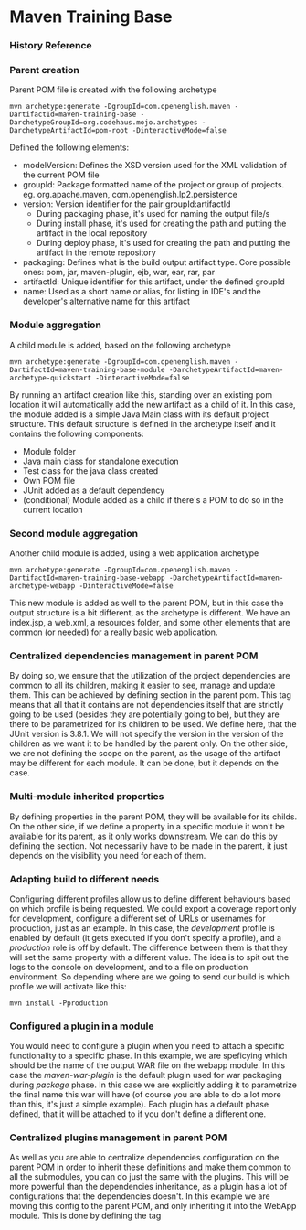 # Maven Training Base

### History Reference

### Parent creation
Parent POM file is created with the following archetype
```
mvn archetype:generate -DgroupId=com.openenglish.maven -DartifactId=maven-training-base -DarchetypeGroupId=org.codehaus.mojo.archetypes -DarchetypeArtifactId=pom-root -DinteractiveMode=false
```
Defined the following elements:
* modelVersion: Defines the XSD version used for the XML validation of the current POM file
* groupId: Package formatted name of the project or group of projects. eg. org.apache.maven, com.openenglish.lp2.persistence
* version: Version identifier for the pair groupId:artifactId
    - During packaging phase, it's used for naming the output file/s
    - During install phase, it's used for creating the path and putting the artifact in the local repository
    - During deploy phase, it's used for creating the path and putting the artifact in the remote repository
* packaging: Defines what is the build output artifact type. Core possible ones: pom, jar, maven-plugin, ejb, war, ear, rar, par
* artifactId: Unique identifier for this artifact, under the defined groupId
* name: Used as a short name or alias, for listing in IDE's and the developer's alternative name for this artifact

### Module aggregation
A child module is added, based on the following archetype
```
mvn archetype:generate -DgroupId=com.openenglish.maven -DartifactId=maven-training-base-module -DarchetypeArtifactId=maven-archetype-quickstart -DinteractiveMode=false
```
By running an artifact creation like this, standing over an existing pom location it will automatically add the new artifact as a child of it. In this case, the module added is a simple Java Main class with its default project structure.
This default structure is defined in the archetype itself and it contains the following components:
* Module folder
* Java main class for standalone execution
* Test class for the java class created
* Own POM file
* JUnit added as a default dependency
* (conditional) Module added as a child if there's a POM to do so in the current location

### Second module aggregation
Another child module is added, using a web application archetype
```
mvn archetype:generate -DgroupId=com.openenglish.maven -DartifactId=maven-training-base-webapp -DarchetypeArtifactId=maven-archetype-webapp -DinteractiveMode=false
```
This new module is added as well to the parent POM, but in this case the output structure is a bit different, as the archetype is different. We have an index.jsp, a web.xml, a resources folder, and some other elements that are common (or needed) for a really basic web application.

### Centralized dependencies management in parent POM
By doing so, we ensure that the utilization of the project dependencies are common to all its children, making it easier to see, manage and update them. This can be achieved by defining *<dependencyManagement>* section in the parent pom.
This tag means that all that it contains are not dependencies itself that are strictly going to be used (besides they are potentially going to be), but they are there to be parametrized for its children to be used. We define here, that the JUnit version is 3.8.1. We will not specify the version in the *<dependencies>* version of the children as we want it to be handled by the parent only.
On the other side, we are not defining the scope on the parent, as the usage of the artifact may be different for each module. It can be done, but it depends on the case.

### Multi-module inherited properties
By defining properties in the parent POM, they will be available for its childs. On the other side, if we define a property in a specific module it won't be available for its parent, as it only works downstream.
We can do this by defining the *<properties>* section. Not necessarily have to be made in the parent, it just depends on the visibility you need for each of them.

### Adapting build to different needs
Configuring different profiles allow us to define different behaviours based on which profile is being requested. We could export a coverage report only for development, configure a different set of URLs or usernames for production, just as an example.
In this case, the *development* profile is enabled by default (it gets executed if you don't specify a profile), and a *production* role is off by default. The difference between them is that they will set the same property with a different value. The idea is to spit out the logs to the console on development, and to a file on production environment. So depending where are we going to send our build is which profile we will activate like this:
```
mvn install -Pproduction
```

### Configured a plugin in a module
You would need to configure a plugin when you need to attach a specific functionality to a specific phase. In this example, we are speficying which should be the name of the output WAR file on the webapp module. In this case the *maven-war-plugin* is the default plugin used for war packaging during *package* phase. In this case we are explicitly adding it to parametrize the final name this war will have (of course you are able to do a lot more than this, it's just a simple example).
Each plugin has a default phase defined, that it will be attached to if you don't define a different one.

### Centralized plugins management in parent POM
As well as you are able to centralize dependencies configuration on the parent POM in order to inherit these definitions and make them common to all the submodules, you can do just the same with the plugins. This will be more powerful than the dependencies inheritance, as a plugin has a lot of configurations that the dependencies doesn't.
In this example we are moving this config to the parent POM, and only inheriting it into the WebApp module. This is done by defining the *<pluginManagement>* tag
